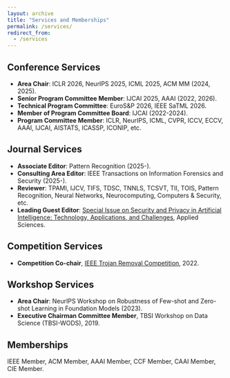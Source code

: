```yaml
---
layout: archive
title: "Services and Memberships"
permalink: /services/
redirect_from:
  - /services
---
```




## Conference Services
* **Area Chair**: ICLR 2026, NeurIPS 2025, ICML 2025, ACM MM (2024, 2025).
* **Senior Program Committee Member**: IJCAI 2025, AAAI (2022, 2026).
* **Technical Program Committee**: EuroS&P 2026, IEEE SaTML 2026.
* **Member of Program Committee Board**: IJCAI (2022-2024).
* **Program Committee Member**: ICLR, NeurIPS, ICML, CVPR, ICCV, ECCV, AAAI, IJCAI, AISTATS, ICASSP, ICONIP, etc.


## Journal Services
- **Associate Editor**: Pattern Recognition (2025-).
- **Consulting Area Editor**: IEEE Transactions on Information Forensics and Security (2025-).
- **Reviewer**: TPAMI, IJCV, TIFS, TDSC, TNNLS, TCSVT, TII, TOIS, Pattern Recognition, Neural Networks, Neurocomputing, Computers & Security, etc.
- **Leading Guest Editor**: [Special Issue on Security and Privacy in Artificial Intelligence: Technology, Applications, and Challenges](https://www.mdpi.com/journal/applsci/special_issues/BLU6K1M55X), Applied Sciences.

## Competition Services
* **Competition Co-chair**, [IEEE Trojan Removal Competition](http://www.trojan-removal.com/), 2022.

## Workshop Services
* **Area Chair**: NeurIPS Workshop on Robustness of Few-shot and Zero-shot Learning in Foundation Models (2023).
* **Executive Chairman Committee Member**, TBSI Workshop on Data Science (TBSI-WODS), 2019.

## Memberships
IEEE Member, ACM Member, AAAI Member, CCF Member, CAAI Member, CIE Member.
